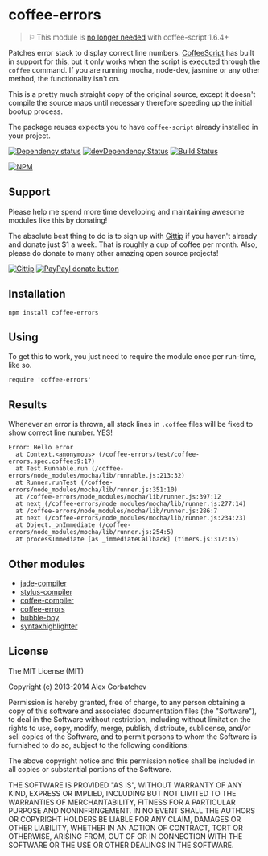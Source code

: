 # coffee-errors

> ⚐ This module is [no longer needed](https://github.com/jashkenas/coffeescript/issues/3141) with coffee-script 1.6.4+

Patches error stack to display correct line numbers. [CoffeeScript](http://coffeescript.org) has built in support for this, but it only works when the script is executed through the `coffee` command. If you are running mocha, node-dev, jasmine or any other method, the functionality isn't on.

This is a pretty much straight copy of the original source, except it doesn't compile the source maps until necessary therefore speeding up the initial bootup process.

The package reuses expects you to have `coffee-script` already installed in your project.

[![Dependency status](https://david-dm.org/alexgorbatchev/coffee-errors.png)](https://david-dm.org/alexgorbatchev/coffee-errors)
[![devDependency Status](https://david-dm.org/alexgorbatchev/coffee-errors/dev-status.png)](https://david-dm.org/alexgorbatchev/coffee-errors#info=devDependencies)
[![Build Status](https://secure.travis-ci.org/alexgorbatchev/coffee-errors.png?branch=master)](https://travis-ci.org/alexgorbatchev/coffee-errors)

[![NPM](https://nodei.co/npm/coffee-errors.png?downloads=true)](https://npmjs.org/package/coffee-errors)

## Support

Please help me spend more time developing and maintaining awesome modules like this by donating!

The absolute best thing to do is to sign up with [Gittip](http://gittip.com) if you haven't already and donate just $1 a week. That is roughly a cup of coffee per month. Also, please do donate to many other amazing open source projects!

[![Gittip](http://img.shields.io/gittip/alexgorbatchev.png)](https://www.gittip.com/alexgorbatchev/)
[![PayPayl donate button](http://img.shields.io/paypal/donate.png?color=yellow)](https://www.paypal.com/cgi-bin/webscr?cmd=_s-xclick&hosted_button_id=PSDPM9268P8RW "Donate once-off to this project using Paypal")

## Installation

    npm install coffee-errors

## Using

To get this to work, you just need to require the module once per run-time, like so.

    require 'coffee-errors'

## Results

Whenever an error is thrown, all stack lines in `.coffee` files will be fixed to show correct line number. YES!

    Error: Hello error
      at Context.<anonymous> (/coffee-errors/test/coffee-errors.spec.coffee:9:17)
      at Test.Runnable.run (/coffee-errors/node_modules/mocha/lib/runnable.js:213:32)
      at Runner.runTest (/coffee-errors/node_modules/mocha/lib/runner.js:351:10)
      at /coffee-errors/node_modules/mocha/lib/runner.js:397:12
      at next (/coffee-errors/node_modules/mocha/lib/runner.js:277:14)
      at /coffee-errors/node_modules/mocha/lib/runner.js:286:7
      at next (/coffee-errors/node_modules/mocha/lib/runner.js:234:23)
      at Object._onImmediate (/coffee-errors/node_modules/mocha/lib/runner.js:254:5)
      at processImmediate [as _immediateCallback] (timers.js:317:15)

## Other modules

* [jade-compiler](https://github.com/alexgorbatchev/jade-compiler)
* [stylus-compiler](https://github.com/alexgorbatchev/stylus-compiler)
* [coffee-compiler](https://github.com/alexgorbatchev/coffee-compiler)
* [coffee-errors](https://github.com/alexgorbatchev/coffee-errors)
* [bubble-boy](https://github.com/alexgorbatchev/bubble-boy)
* [syntaxhighlighter](https://github.com/alexgorbatchev/syntaxhighlighter)

## License

The MIT License (MIT)

Copyright (c) 2013-2014 Alex Gorbatchev

Permission is hereby granted, free of charge, to any person obtaining a copy
of this software and associated documentation files (the "Software"), to deal
in the Software without restriction, including without limitation the rights
to use, copy, modify, merge, publish, distribute, sublicense, and/or sell
copies of the Software, and to permit persons to whom the Software is
furnished to do so, subject to the following conditions:

The above copyright notice and this permission notice shall be included in
all copies or substantial portions of the Software.

THE SOFTWARE IS PROVIDED "AS IS", WITHOUT WARRANTY OF ANY KIND, EXPRESS OR
IMPLIED, INCLUDING BUT NOT LIMITED TO THE WARRANTIES OF MERCHANTABILITY,
FITNESS FOR A PARTICULAR PURPOSE AND NONINFRINGEMENT. IN NO EVENT SHALL THE
AUTHORS OR COPYRIGHT HOLDERS BE LIABLE FOR ANY CLAIM, DAMAGES OR OTHER
LIABILITY, WHETHER IN AN ACTION OF CONTRACT, TORT OR OTHERWISE, ARISING FROM,
OUT OF OR IN CONNECTION WITH THE SOFTWARE OR THE USE OR OTHER DEALINGS IN
THE SOFTWARE.
